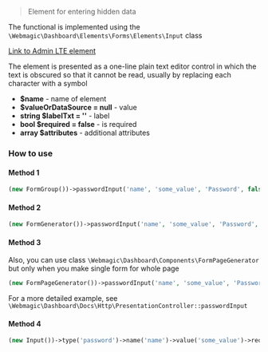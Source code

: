> Element for entering hidden data

The functional is implemented using the `\Webmagic\Dashboard\Elements\Forms\Elements\Input` class

[Link to Admin LTE element](https://adminlte.io/themes/v3/pages/forms/general.html)

The element is presented as a one-line plain text editor control in which the text is obscured so that it cannot be
read, usually by replacing each character with a symbol

- **$name** - name of element
- **$valueOrDataSource = null** - value
- **string $labelTxt = ''** - label
- **bool $required = false** - is required
- **array $attributes** - additional attributes

### How to use

#### Method 1

```php
(new FormGroup())->passwordInput('name', 'some_value', 'Password', false, [])
```

#### Method 2

```php
(new FormGenerator())->passwordInput('name', 'some_value', 'Password', false, [])
```

#### Method 3

Also, you can use class ``\Webmagic\Dashboard\Components\FormPageGenerator`` but only when you make single form for
whole page

```php
(new FormPageGenerator())->passwordInput('name', 'some_value', 'Password', false, [])
```

For a more detailed example, see ``\Webmagic\Dashboard\Docs\Http\PresentationController::passwordInput``

#### Method 4

```php
(new Input())->type('password')->name('name')->value('some_value')->required(false)->attrs([])
```